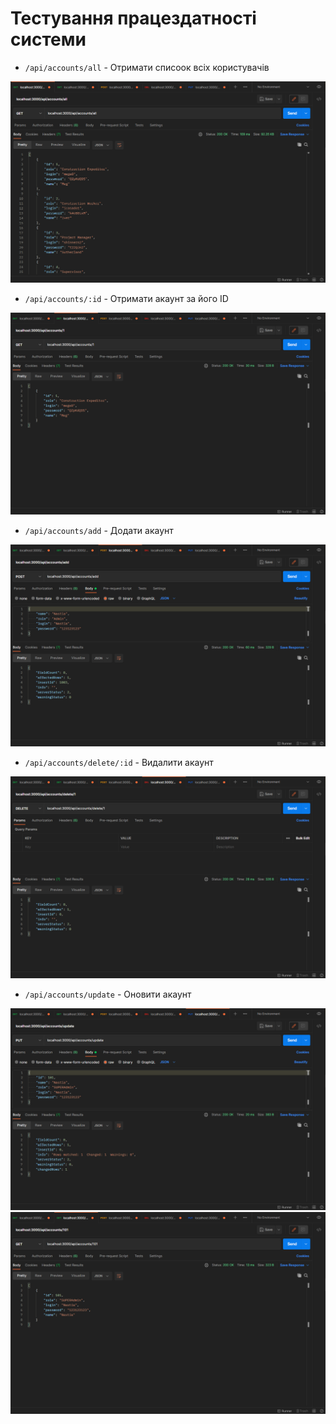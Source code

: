 # Тестування працездатності системи
- `/api/accounts/all` - Отримати списоок всіх користувачів

![](./all_accounts.png)

- `/api/accounts/:id` - Отримати акаунт за його ID

![](./account_by_id.png)

- `/api/accounts/add` - Додати акаунт

![](./add_account.png)

- `/api/accounts/delete/:id` - Видалити акаунт

![](./delete_account_by_id.png)

- `/api/accounts/update` - Оновити акаунт

![](./update_account.png)
![](./get_updated_account_by_id.png)
